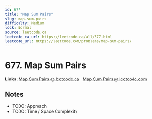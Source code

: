 ```yaml
--- 
id: 677
title: "Map Sum Pairs"
slug: map-sum-pairs
difficulty: Medium
lock: Normal
source: leetcode.ca
leetcode_ca_url: https://leetcode.ca/all/677.html
leetcode_url: https://leetcode.com/problems/map-sum-pairs/
---
```


# 677. Map Sum Pairs

**Links:** [Map Sum Pairs @ leetcode.ca](https://leetcode.ca/all/677.html) · [Map Sum Pairs @ leetcode.com](https://leetcode.com/problems/map-sum-pairs/)

## Notes
- TODO: Approach
- TODO: Time / Space Complexity
